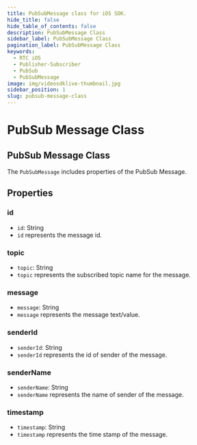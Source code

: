 ```yaml
---
title: PubSubMessage class for iOS SDK.
hide_title: false
hide_table_of_contents: false
description: PubSubMessage Class
sidebar_label: PubSubMessage Class
pagination_label: PubSubMessage Class
keywords:
  - RTC iOS
  - Publisher-Subscriber
  - PubSub
  - PubSubMessage
image: img/videosdklive-thumbnail.jpg
sidebar_position: 1
slug: pubsub-message-class
---
```


# PubSub Message Class

## PubSub Message Class

The `PubSubMessage` includes properties of the PubSub Message.

## Properties

### id
- `id`: String
- `id` represents the message id.

### topic
- `topic`: String
- `topic` represents the subscribed topic name for the message.

### message
- `message`: String
- `message` represents the message text/value.

### senderId
- `senderId`: String
- `senderId` represents the id of sender of the message.

### senderName
- `senderName`: String
- `senderName` represents the name of sender of the message.

### timestamp
- `timestamp`: String
- `timestamp` represents the time stamp of the message.